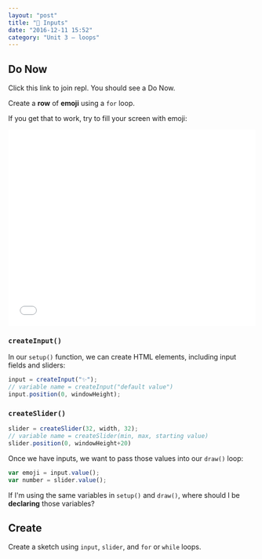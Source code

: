 ```yaml
---
layout: "post"
title: "🔣 Inputs"
date: "2016-12-11 15:52"
category: "Unit 3 – loops"
---
```


## Do Now
Click this link to join repl. You should see a Do Now.

Create a **row** of **emoji** using a `for` loop.

If you get that to work, try to fill your screen with emoji:

<iframe src="{{ site.baseurl }}/Code_Examples/Emojiplier" width="100%" height="400px" style="border:none"></iframe>

### `createInput()`

In our `setup()` function, we can create HTML elements, including input fields and sliders:

```js
input = createInput("✨");
// variable name = createInput("default value")
input.position(0, windowHeight);
```

### `createSlider()`

```js
slider = createSlider(32, width, 32);
// variable name = createSlider(min, max, starting value)
slider.position(0, windowHeight+20)
```

Once we have inputs, we want to pass those values into our `draw()` loop:

```js
var emoji = input.value();
var number = slider.value();
```

If I'm using the same variables in `setup()` and `draw()`, where should I be **declaring** those variables?

## Create

Create a sketch using `input`, `slider`, and `for` or `while` loops. 
